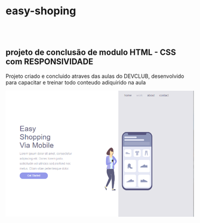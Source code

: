 <h1>easy-shoping</h1> 
<br>
<br>
<h2>projeto de conclusão de modulo HTML - CSS com RESPONSIVIDADE</h2>
<P>Projeto criado e concluido atraves das aulas do DEVCLUB, desenvolvido para capacitar e treinar todo conteudo adiquirido na aula</P>

<img src="https://github.com/heliobispo82/easy-shoping/blob/main/img/Camera%20Roll/print%20pc.png?raw=true" widht= "20px"/>
